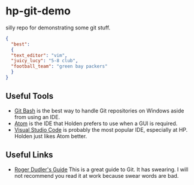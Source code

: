 # hp-git-demo
silly repo for demonstrating some git stuff.  

```json
{
  "best":
  {
  "text_editor": "vim",
  "juicy_lucy": "5-8 club",
  "football_team": "green bay packers"
  }
}
```

## Useful Tools
* [Git Bash](281439193f9ed38b6496693aa8ec54f0ee39d994) is the best way to handle Git repositories on Windows aside from using an IDE.
* [Atom](281439193f9ed38b6496693aa8ec54f0ee39d994) is the IDE that Holden prefers to use when a GUI is required.  
* [Visual Studio Code](https://code.visualstudio.com/) is probably the most popular IDE, especially at HP.  Holden just likes Atom better.

## Useful Links
* [Roger Dudler's Guide](http://rogerdudler.github.io/git-guide/)  This is a great guide to Git.  It has swearing.  I will not recommend you read it at work because swear words are bad.  
